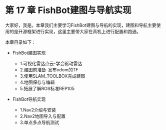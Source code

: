 # 第 17 章 FishBot建图与导航实现

大家好，我是。本章我们主要学习FishBot建图与导航的实现，建图和导航主要使用的是开源框架进行实现，这里主要带大家在真机上进行配置和跑通。

本章目录如下：

  - FishBot建图实现

    - 1.可视化雷达点云-学会驱动雷达
    - 2.建图前准备-发布odom的TF
    - 3.使用SLAM_TOOLBOX完成建图
    - 4.地图保存与编辑
    - 5.拓展了解ROS标准REP105

  - FishBot导航实现

    - 1.Nav2介绍与安装
    - 2.Nav2地图导入与配置
    - 3.单点多点导航测试

    